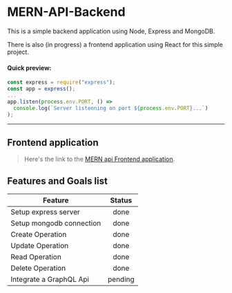 # MERN-API-Backend

This is a simple backend application using Node, Express and MongoDB.

There is also (in progress) a frontend application using React for this simple project.

#### Quick preview:

```javascript
const express = require("express");
const app = express();
...
app.listen(process.env.PORT, () =>
  console.log(`Server listenning on port ${process.env.PORT}...`)
);
```

---

## Frontend application

> Here's the link to the [MERN api Frontend application](https://github.com/samueldcabral/MERN-API-Frontend).

## Features and Goals list

| Feature                  | Status  |
| ------------------------ | :-----: |
| Setup express server     |  done   |
| Setup mongodb connection |  done   |
| Create Operation         |  done   |
| Update Operation         |  done   |
| Read Operation           |  done   |
| Delete Operation         |  done   |
| Integrate a GraphQL Api  | pending |
